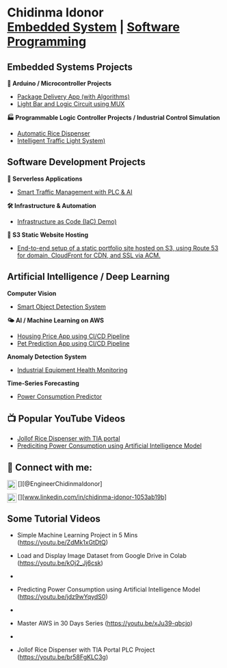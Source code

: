 <h1> Chidinma Idonor<br/><a href="https://github.com/chidinmaidonor">Embedded System</a> | <a href="www.linkedin.com/in/chidinma-idonor-1053ab19b"> Software Programming</a></h1>

<h2> Embedded Systems Projects</h2>

 <b>🧠 Arduino / Microcontroller Projects</b>
  - [Package Delivery App (with Algorithms)](https://github.com/)
  - [Light Bar and Logic Circuit using MUX](https://github.com/Chidinmaidonor/Arduino_Projects-Arduino-Based-Light-Bar-and-Logic-Circuit-Design-Using-Multiplexers)
    
 <b>🏭 Programmable Logic Controller Projects / Industrial Control Simulation</b>
  - [Automatic Rice Dispenser](https://github.com/Chidinmaidonor/PLC-Project-Auto-Rice-Dispenser/blob/master/README.md)
  - [Intelligent Traffic Light System)](https://github.com/Chidinmaidonor/PLC-Project-Three-Junction-Traffic-Light-System-Using-HMI)

<h2> Software Development Projects</h2>
    
 <b>🔧 Serverless Applications</b>
  - [Smart Traffic Management with PLC & AI](https://github.com/) 

 <b> 🛠️ Infrastructure & Automation</b>
  - [Infrastructure as Code (IaC) Demo)](https://github.com/)
 
 <b> 📁 S3 Static Website Hosting</b>
  - [End-to-end setup of a static portfolio site hosted on S3, using Route 53 for domain, CloudFront for CDN, and SSL via ACM.](https://github.com/)

<h2> Artificial Intelligence / Deep Learning</h2>

 <b>Computer Vision</b>
  - [ Smart Object Detection System](https://github.com/)
    
 <b>🌤️ AI / Machine Learning on AWS</b>
  - [ Housing Price App using CI/CD Pipeline](https://github.com/Chidinmaidonor/housing-price-ci-cd-pipeline)
  - [ Pet Prediction App using CI/CD Pipeline](https://github.com/Chidinmaidonor/pet-prediction-app-ci-cd)

    
 <b>Anomaly Detection System</b>
  - [ Industrial Equipment Health Monitoring](https://github.com/)
    
 <b>Time-Series Forecasting</b>
  - [ Power Consumption Predictor](https://github.com/Chidinmaidonor/Artificial-Intelligence-Auto-Power-Consumption-predictor/blob/35417525c9d2dc5a41f0f7180f59f2ba993c6624/README.md)
    


<h2>📺 Popular YouTube Videos</h2>

- [Jollof Rice Dispenser with TIA portal](https://youtu.be/br58FgKLC3g)
- [Prediciting Power Consumption using Artificial Intelligence Model](https://youtu.be/jdz9wYqydS0)

<h2> 🤳 Connect with me:</h2>

[<img align="left" alt="chidinmaidonor | YouTube" width="22px" src="https://cdn.jsdelivr.net/npm/simple-icons@v3/icons/youtube.svg" />][@EngineerChidinmaIdonor]

[<img align="left" alt="chidinmaidonor | LinkedIn" width="22px" src="https://cdn.jsdelivr.net/npm/simple-icons@v3/icons/linkedin.svg" />][www.linkedin.com/in/chidinma-idonor-1053ab19b]



[youtube]: https://www.youtube.com/@EngineerChidinmaIdonor

[linkedin]: www.linkedin.com/in/chidinma-idonor-1053ab19b

<h2>Some Tutorial Videos</h2>

- Simple Machine Learning Project in 5 Mins (https://youtu.be/ZdMk1xGtDtQ)

- Load and Display Image Dataset from Google Drive in Colab (https://youtu.be/kOj2_Jj6csk)
- 
- Predicting Power Consumption using Artificial Intelligence Model (https://youtu.be/jdz9wYqydS0)
- 
- Master AWS in 30 Days Series (https://youtu.be/xJu39-qbcjo)
- 
- Jollof Rice Dispenser with TIA Portal PLC Project (https://youtu.be/br58FgKLC3g)

